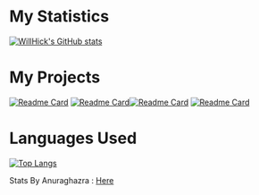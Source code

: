 # My Statistics 
[![WillHick's GitHub stats](https://github-readme-stats.vercel.app/api?username=WillHick&theme=graywhite&show_icons=true&hide_border=false)](https://github.com/WillHick)

# My Projects
[![Readme Card](https://github-readme-stats.vercel.app/api/pin/?username=WillHick&theme=graywhite&show_icons=true&hide_border=false&repo=SysWatch)](https://github.com/WillHick/SysWatch) [![Readme Card](https://github-readme-stats.vercel.app/api/pin/?username=WillHick&theme=graywhite&show_icons&hide_border=false&repo=SimplBattery)](https://github.com/WillHick/SimplBattery)[![Readme Card](https://github-readme-stats.vercel.app/api/pin/?username=WillHick&theme=graywhite&show_icons=true&hide_border=false&repo=SysWatch-LiveFeed)](https://github.com/WillHick/SysWatch-LiveFeed) [![Readme Card](https://github-readme-stats.vercel.app/api/pin/?username=WillHick&theme=graywhite&show_icons=true&hide_border=false&repo=EasyClear)](https://github.com/WillHick/EasyClear)

# Languages Used  
[![Top Langs](https://github-readme-stats.vercel.app/api/top-langs/?username=WillHick&theme=graywhite&show_icons&layout=compact)](https://github.com/WillHick)

<p align="left">Stats By Anuraghazra : <a href=https://github.com/anuraghazra/github-readme-stats>Here</a>
